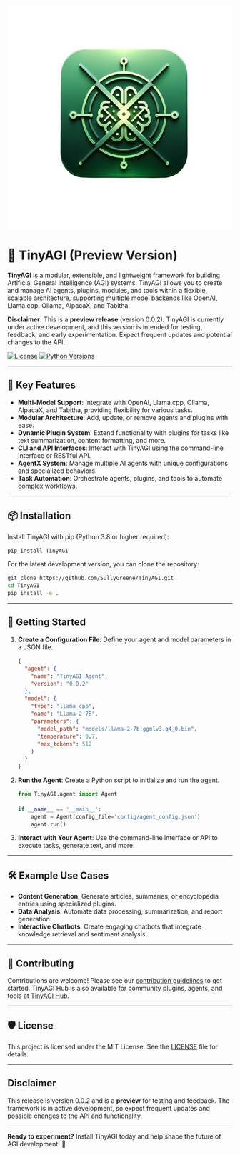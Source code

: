 <p align="center">
  <img src="https://raw.githubusercontent.com/SullyGreene/TinyAGI/refs/heads/main/Static/logo.png" alt="TinyAGI Logo">
</p>


# 🧠 TinyAGI (Preview Version)

**TinyAGI** is a modular, extensible, and lightweight framework for building Artificial General Intelligence (AGI) systems. TinyAGI allows you to create and manage AI agents, plugins, modules, and tools within a flexible, scalable architecture, supporting multiple model backends like OpenAI, Llama.cpp, Ollama, AlpacaX, and Tabitha.

**Disclaimer:** This is a **preview release** (version 0.0.2). TinyAGI is currently under active development, and this version is intended for testing, feedback, and early experimentation. Expect frequent updates and potential changes to the API.

[![License](https://img.shields.io/github/license/SullyGreene/TinyAGI)](https://github.com/SullyGreene/TinyAGI/blob/main/LICENSE)
[![Python Versions](https://img.shields.io/pypi/pyversions/TinyAGI.svg)](https://pypi.org/project/TinyAGI/)

---

## 🧩 Key Features

- **Multi-Model Support**: Integrate with OpenAI, Llama.cpp, Ollama, AlpacaX, and Tabitha, providing flexibility for various tasks.
- **Modular Architecture**: Add, update, or remove agents and plugins with ease.
- **Dynamic Plugin System**: Extend functionality with plugins for tasks like text summarization, content formatting, and more.
- **CLI and API Interfaces**: Interact with TinyAGI using the command-line interface or RESTful API.
- **AgentX System**: Manage multiple AI agents with unique configurations and specialized behaviors.
- **Task Automation**: Orchestrate agents, plugins, and tools to automate complex workflows.

---

## 📦 Installation

Install TinyAGI with pip (Python 3.8 or higher required):

```bash
pip install TinyAGI
```

For the latest development version, you can clone the repository:

```bash
git clone https://github.com/SullyGreene/TinyAGI.git
cd TinyAGI
pip install -e .
```

---

## 🚀 Getting Started

1. **Create a Configuration File**: Define your agent and model parameters in a JSON file.
   
   ```json
   {
     "agent": {
       "name": "TinyAGI Agent",
       "version": "0.0.2"
     },
     "model": {
       "type": "llama_cpp",
       "name": "Llama-2-7B",
       "parameters": {
         "model_path": "models/llama-2-7b.ggmlv3.q4_0.bin",
         "temperature": 0.7,
         "max_tokens": 512
       }
     }
   }
   ```

2. **Run the Agent**: Create a Python script to initialize and run the agent.

   ```python
   from TinyAGI.agent import Agent

   if __name__ == '__main__':
       agent = Agent(config_file='config/agent_config.json')
       agent.run()
   ```

3. **Interact with Your Agent**: Use the command-line interface or API to execute tasks, generate text, and more.

---

## 🛠 Example Use Cases

- **Content Generation**: Generate articles, summaries, or encyclopedia entries using specialized plugins.
- **Data Analysis**: Automate data processing, summarization, and report generation.
- **Interactive Chatbots**: Create engaging chatbots that integrate knowledge retrieval and sentiment analysis.

---

## 📝 Contributing

Contributions are welcome! Please see our [contribution guidelines](https://github.com/SullyGreene/TinyAGI) to get started. TinyAGI Hub is also available for community plugins, agents, and tools at [TinyAGI Hub](https://github.com/SullyGreene/TinyAGI-Hub).

---

## 🛡 License

This project is licensed under the MIT License. See the [LICENSE](https://github.com/SullyGreene/TinyAGI/blob/main/LICENSE) file for details.

---

## **Disclaimer**

This release is version 0.0.2 and is a **preview** for testing and feedback. The framework is in active development, so expect frequent updates and possible changes to the API and functionality.

---

**Ready to experiment?** Install TinyAGI today and help shape the future of AGI development! 🚀